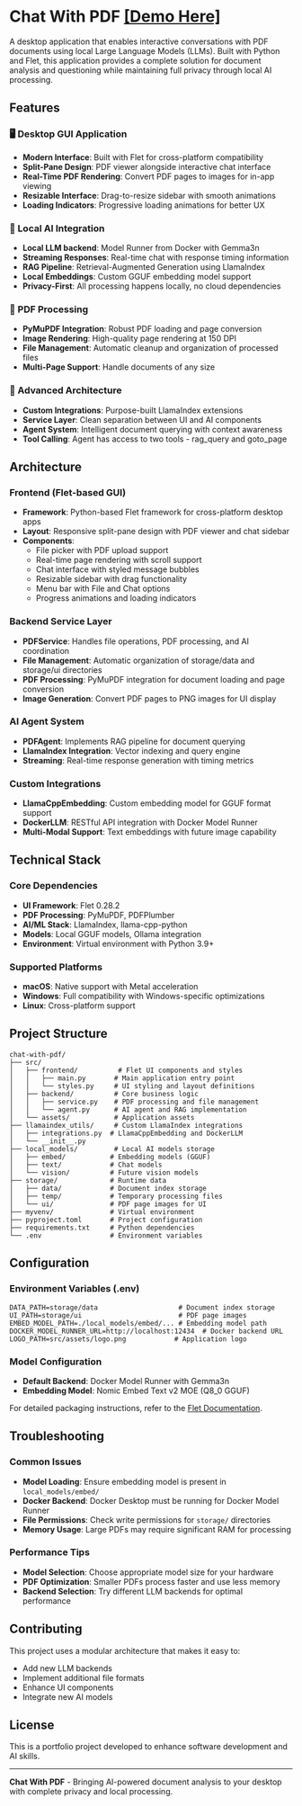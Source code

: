 # Chat With PDF [[Demo Here]](https://youtu.be/aX20OZu7T8Y?si=Dh6BMfjB7_Gze3LJ)

A desktop application that enables interactive conversations with PDF documents using local Large Language Models (LLMs). Built with Python and Flet, this application provides a complete solution for document analysis and questioning while maintaining full privacy through local AI processing.

## Features

### 🖥️ Desktop GUI Application
- **Modern Interface**: Built with Flet for cross-platform compatibility
- **Split-Pane Design**: PDF viewer alongside interactive chat interface
- **Real-Time PDF Rendering**: Convert PDF pages to images for in-app viewing
- **Resizable Interface**: Drag-to-resize sidebar with smooth animations
- **Loading Indicators**: Progressive loading animations for better UX

### 🤖 Local AI Integration
- **Local LLM backend**: Model Runner from Docker with Gemma3n
- **Streaming Responses**: Real-time chat with response timing information
- **RAG Pipeline**: Retrieval-Augmented Generation using LlamaIndex
- **Local Embeddings**: Custom GGUF embedding model support
- **Privacy-First**: All processing happens locally, no cloud dependencies

### 📄 PDF Processing
- **PyMuPDF Integration**: Robust PDF loading and page conversion
- **Image Rendering**: High-quality page rendering at 150 DPI
- **File Management**: Automatic cleanup and organization of processed files
- **Multi-Page Support**: Handle documents of any size

### 🔧 Advanced Architecture
- **Custom Integrations**: Purpose-built LlamaIndex extensions
- **Service Layer**: Clean separation between UI and AI components
- **Agent System**: Intelligent document querying with context awareness
- **Tool Calling**: Agent has access to two tools - rag_query and goto_page

## Architecture

### Frontend (Flet-based GUI)
- **Framework**: Python-based Flet framework for cross-platform desktop apps
- **Layout**: Responsive split-pane design with PDF viewer and chat sidebar
- **Components**:
  - File picker with PDF upload support
  - Real-time page rendering with scroll support
  - Chat interface with styled message bubbles
  - Resizable sidebar with drag functionality
  - Menu bar with File and Chat options
  - Progress animations and loading indicators

### Backend Service Layer
- **PDFService**: Handles file operations, PDF processing, and AI coordination
- **File Management**: Automatic organization of storage/data and storage/ui directories
- **PDF Processing**: PyMuPDF integration for document loading and page conversion
- **Image Generation**: Convert PDF pages to PNG images for UI display

### AI Agent System
- **PDFAgent**: Implements RAG pipeline for document querying
- **LlamaIndex Integration**: Vector indexing and query engine
- **Streaming**: Real-time response generation with timing metrics

### Custom Integrations
- **LlamaCppEmbedding**: Custom embedding model for GGUF format support
- **DockerLLM**: RESTful API integration with Docker Model Runner
- **Multi-Modal Support**: Text embeddings with future image capability

## Technical Stack

### Core Dependencies
- **UI Framework**: Flet 0.28.2
- **PDF Processing**: PyMuPDF, PDFPlumber
- **AI/ML Stack**: LlamaIndex, llama-cpp-python
- **Models**: Local GGUF models, Ollama integration
- **Environment**: Virtual environment with Python 3.9+

### Supported Platforms
- **macOS**: Native support with Metal acceleration
- **Windows**: Full compatibility with Windows-specific optimizations
- **Linux**: Cross-platform support

## Project Structure

```
chat-with-pdf/
├── src/
│   ├── frontend/          # Flet UI components and styles
│   │   ├── main.py       # Main application entry point
│   │   └── styles.py     # UI styling and layout definitions
│   ├── backend/          # Core business logic
│   │   ├── service.py    # PDF processing and file management
│   │   └── agent.py      # AI agent and RAG implementation
│   └── assets/           # Application assets
├── llamaindex_utils/     # Custom LlamaIndex integrations
│   ├── integrations.py  # LlamaCppEmbedding and DockerLLM
│   └── __init__.py
├── local_models/         # Local AI models storage
│   ├── embed/           # Embedding models (GGUF)
│   ├── text/            # Chat models
│   └── vision/          # Future vision models
├── storage/             # Runtime data
│   ├── data/            # Document index storage
│   ├── temp/            # Temporary processing files
│   └── ui/              # PDF page images for UI
├── myvenv/              # Virtual environment
├── pyproject.toml       # Project configuration
├── requirements.txt     # Python dependencies
└── .env                 # Environment variables
```

## Configuration

### Environment Variables (.env)
```env
DATA_PATH=storage/data                    # Document index storage
UI_PATH=storage/ui                        # PDF page images
EMBED_MODEL_PATH=./local_models/embed/... # Embedding model path
DOCKER_MODEL_RUNNER_URL=http://localhost:12434  # Docker backend URL
LOGO_PATH=src/assets/logo.png            # Application logo
```

### Model Configuration
- **Default Backend**: Docker Model Runner with Gemma3n
- **Embedding Model**: Nomic Embed Text v2 MOE (Q8_0 GGUF)

For detailed packaging instructions, refer to the [Flet Documentation](https://flet.dev/docs/publish/).

## Troubleshooting

### Common Issues
- **Model Loading**: Ensure embedding model is present in `local_models/embed/`
- **Docker Backend**: Docker Desktop must be running for Docker Model Runner
- **File Permissions**: Check write permissions for `storage/` directories
- **Memory Usage**: Large PDFs may require significant RAM for processing

### Performance Tips
- **Model Selection**: Choose appropriate model size for your hardware
- **PDF Optimization**: Smaller PDFs process faster and use less memory
- **Backend Selection**: Try different LLM backends for optimal performance

## Contributing

This project uses a modular architecture that makes it easy to:
- Add new LLM backends
- Implement additional file formats
- Enhance UI components
- Integrate new AI models

## License

This is a portfolio project developed to enhance software development and AI skills. 

---

**Chat With PDF** - Bringing AI-powered document analysis to your desktop with complete privacy and local processing.
